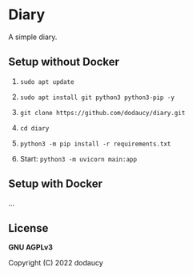 # Diary

A simple diary.

## Setup without Docker

1. `sudo apt update`

2. `sudo apt install git python3 python3-pip -y`

3. `git clone https://github.com/dodaucy/diary.git`

4. `cd diary`

5. `python3 -m pip install -r requirements.txt`

6. Start: `python3 -m uvicorn main:app`

## Setup with Docker

...

## License

**GNU AGPLv3**

Copyright (C) 2022 dodaucy

